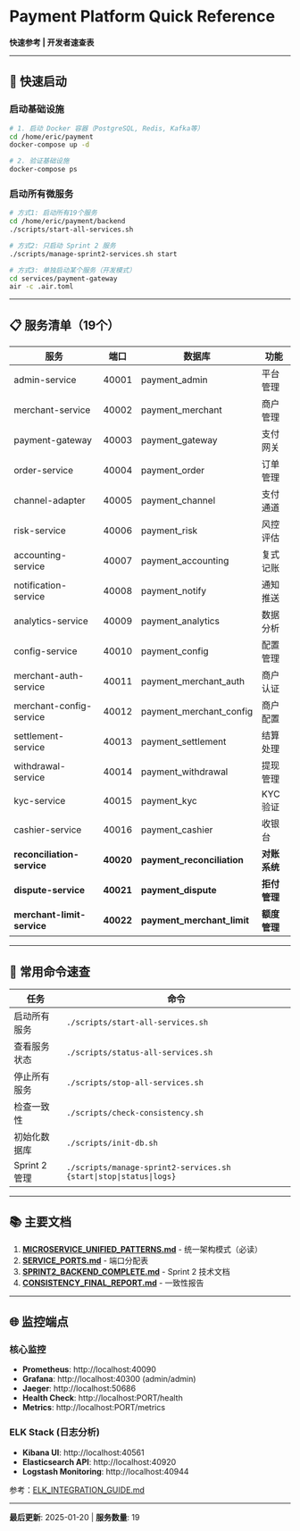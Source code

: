 # Payment Platform Quick Reference

**快速参考 | 开发者速查表**

---

## 🚀 快速启动

### 启动基础设施

```bash
# 1. 启动 Docker 容器（PostgreSQL, Redis, Kafka等）
cd /home/eric/payment
docker-compose up -d

# 2. 验证基础设施
docker-compose ps
```

### 启动所有微服务

```bash
# 方式1: 启动所有19个服务
cd /home/eric/payment/backend
./scripts/start-all-services.sh

# 方式2: 只启动 Sprint 2 服务
./scripts/manage-sprint2-services.sh start

# 方式3: 单独启动某个服务（开发模式）
cd services/payment-gateway
air -c .air.toml
```

---

## 📋 服务清单（19个）

| 服务 | 端口 | 数据库 | 功能 |
|------|------|--------|------|
| admin-service | 40001 | payment_admin | 平台管理 |
| merchant-service | 40002 | payment_merchant | 商户管理 |
| payment-gateway | 40003 | payment_gateway | 支付网关 |
| order-service | 40004 | payment_order | 订单管理 |
| channel-adapter | 40005 | payment_channel | 支付通道 |
| risk-service | 40006 | payment_risk | 风控评估 |
| accounting-service | 40007 | payment_accounting | 复式记账 |
| notification-service | 40008 | payment_notify | 通知推送 |
| analytics-service | 40009 | payment_analytics | 数据分析 |
| config-service | 40010 | payment_config | 配置管理 |
| merchant-auth-service | 40011 | payment_merchant_auth | 商户认证 |
| merchant-config-service | 40012 | payment_merchant_config | 商户配置 |
| settlement-service | 40013 | payment_settlement | 结算处理 |
| withdrawal-service | 40014 | payment_withdrawal | 提现管理 |
| kyc-service | 40015 | payment_kyc | KYC验证 |
| cashier-service | 40016 | payment_cashier | 收银台 |
| **reconciliation-service** | **40020** | **payment_reconciliation** | **对账系统** |
| **dispute-service** | **40021** | **payment_dispute** | **拒付管理** |
| **merchant-limit-service** | **40022** | **payment_merchant_limit** | **额度管理** |

---

## 🔧 常用命令速查

| 任务 | 命令 |
|------|------|
| 启动所有服务 | `./scripts/start-all-services.sh` |
| 查看服务状态 | `./scripts/status-all-services.sh` |
| 停止所有服务 | `./scripts/stop-all-services.sh` |
| 检查一致性 | `./scripts/check-consistency.sh` |
| 初始化数据库 | `./scripts/init-db.sh` |
| Sprint 2 管理 | `./scripts/manage-sprint2-services.sh {start\|stop\|status\|logs}` |

---

## 📚 主要文档

1. **[MICROSERVICE_UNIFIED_PATTERNS.md](MICROSERVICE_UNIFIED_PATTERNS.md)** - 统一架构模式（必读）
2. **[SERVICE_PORTS.md](SERVICE_PORTS.md)** - 端口分配表
3. **[SPRINT2_BACKEND_COMPLETE.md](SPRINT2_BACKEND_COMPLETE.md)** - Sprint 2 技术文档
4. **[CONSISTENCY_FINAL_REPORT.md](CONSISTENCY_FINAL_REPORT.md)** - 一致性报告

---

## 🌐 监控端点

### 核心监控

- **Prometheus**: http://localhost:40090
- **Grafana**: http://localhost:40300 (admin/admin)
- **Jaeger**: http://localhost:50686
- **Health Check**: http://localhost:PORT/health
- **Metrics**: http://localhost:PORT/metrics

### ELK Stack (日志分析)

- **Kibana UI**: http://localhost:40561
- **Elasticsearch API**: http://localhost:40920
- **Logstash Monitoring**: http://localhost:40944

参考：[ELK_INTEGRATION_GUIDE.md](ELK_INTEGRATION_GUIDE.md)

---

**最后更新**: 2025-01-20 | **服务数量**: 19
